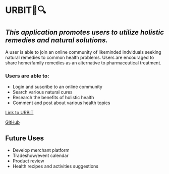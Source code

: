 # URBIT:herb::mag:

## *This application promotes users to utilize holistic remedies and natural solutions.*  

A user is able to join an online community of likeminded indviduals seeking natural remedies to common health problems. Users are encouraged to share home/family remedies as an alternative to pharmaceutical treatment.

### Users are able to:

* Login and suscribe to an online community
* Search various natural cures 
* Research the benefits of holistic health
* Comment and post about various health topics

[Link to URBIT](https://urbitapp.herokuapp.com/)




[GitHub](https://github.com/MauriceWebb/Project_3)



## Future Uses
* Develop merchant platform
* Tradeshow/event calendar
* Product review
* Health recipes and activities suggestions 
 

